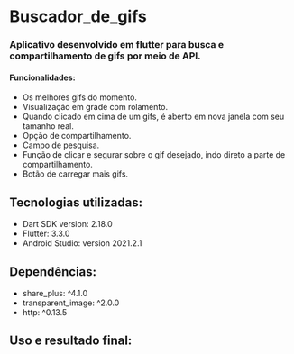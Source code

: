# Buscador_de_gifs

### Aplicativo desenvolvido em flutter para busca e compartilhamento de gifs por meio de API.

#### Funcionalidades:
+ Os melhores gifs do momento.
+ Visualização em grade com rolamento.
+ Quando clicado em cima de um gifs, é aberto em nova janela com seu tamanho real.
+ Opção de compartilhamento.
+ Campo de pesquisa.
+ Função de clicar e segurar sobre o gif desejado, indo direto a parte de compartilhamento.
+ Botão de carregar mais gifs.

## Tecnologias utilizadas:
+ Dart SDK version: 2.18.0
+ Flutter: 3.3.0
+ Android Studio: version 2021.2.1

## Dependências:
+ share_plus: ^4.1.0
+ transparent_image: ^2.0.0
+ http: ^0.13.5

## Uso e resultado final:
